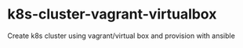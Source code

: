 # k8s-cluster-vagrant-virtualbox
Create k8s cluster using vagrant/virtual box and provision with ansible
